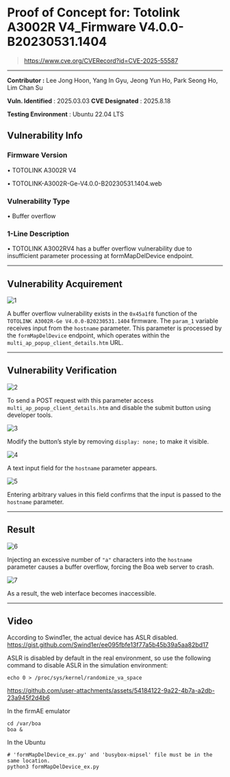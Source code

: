 # Proof of Concept for: **Totolink A3002R V4_Firmware V4.0.0-B20230531.1404**

> https://www.cve.org/CVERecord?id=CVE-2025-55587

---

**Contributor :** Lee Jong Hoon, Yang In Gyu, Jeong Yun Ho, Park Seong Ho, Lim Chan Su

**Vuln. Identified** : 2025.03.03
**CVE Designated** : 2025.8.18

**Testing Environment** : Ubuntu 22.04 LTS

## Vulnerability Info

### Firmware Version
• TOTOLINK A3002R V4

• TOTOLINK-A3002R-Ge-V4.0.0-B20230531.1404.web

### Vulnerability Type
• Buffer overflow

### 1-Line Description
• TOTOLINK A3002RV4 has a buffer overflow vulnerability due to insufficient parameter processing at formMapDelDevice endpoint.

---

## Vulnerability Acquirement

![1](https://github.com/user-attachments/assets/a4087303-a058-4b4a-922b-fb85fd4a1f8b)


A buffer overflow vulnerability exists in the `0x45a1f8` function of the `TOTOLINK A3002R-Ge V4.0.0-B20230531.1404` firmware. The `param_1` variable receives input from the `hostname` parameter. This parameter is processed by the `formMapDelDevice` endpoint, which operates within the `multi_ap_popup_client_details.htm` URL.

---

## Vulnerability Verification

![2](https://github.com/user-attachments/assets/a1d6c427-468d-415c-8f26-52a5d6b31d08)

To send a POST request with this parameter access `multi_ap_popup_client_details.htm` and disable the submit button using developer tools.

![3](https://github.com/user-attachments/assets/c7d45c05-3386-46d4-a7c5-9942d7b4a4b5)

Modify the button’s style by removing `display: none;` to make it visible.


![4](https://github.com/user-attachments/assets/91468c7c-6e89-4b46-a29d-03fb144b2da7)

A text input field for the `hostname` parameter appears.

![5](https://github.com/user-attachments/assets/ec9c971b-d827-4d41-8df0-1bd8aaf6d44b)

Entering arbitrary values in this field confirms that the input is passed to the `hostname` parameter.


---

## Result

![6](https://github.com/user-attachments/assets/936e28a5-bbe9-415f-9d95-8fbcbe3b7f53)

Injecting an excessive number of `"a"` characters into the `hostname` parameter causes a buffer overflow, forcing the Boa web server to crash.

![7](https://github.com/user-attachments/assets/c1ee60a1-600a-4ffa-9fa9-531dbf497125)

As a result, the web interface becomes inaccessible.

---

## Video

According to Swind1er, the actual device has ASLR disabled.
https://gist.github.com/Swind1er/ee095fbfe13f77a5b45b39a5aa82bd17

ASLR is disabled by default in the real environment, so use the following command to disable ASLR in the simulation environment:

```
echo 0 > /proc/sys/kernel/randomize_va_space
```

https://github.com/user-attachments/assets/54184122-9a22-4b7a-a2db-23a945f2d4b6

In the firmAE emulator
```
cd /var/boa
boa &
```

In the Ubuntu
```
# 'formMapDelDevice_ex.py' and 'busybox-mipsel' file must be in the same location.
python3 formMapDelDevice_ex.py
```
